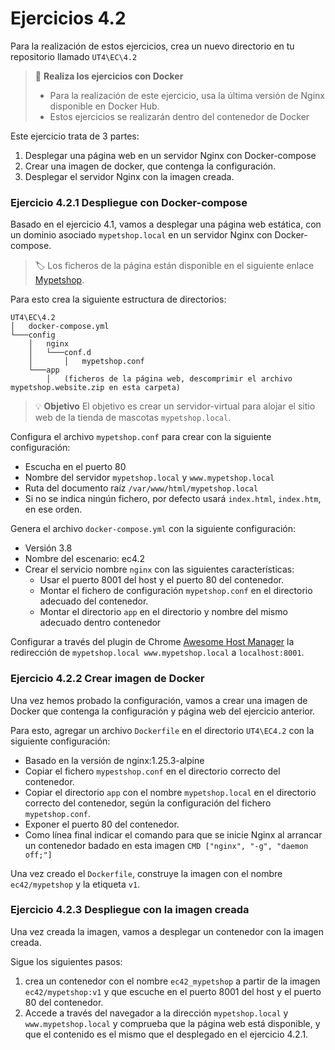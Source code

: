 # Ejercicios 4.2

Para la realización de estos ejercicios, crea un nuevo directorio en tu repositorio llamado `UT4\EC\4.2`

> 🔌 **Realiza los ejercicios con Docker**<br>
> - Para la realización de este ejercicio, usa la última versión de Nginx disponible en Docker Hub.
> - Estos ejercicios se realizarán dentro del contenedor de Docker

Este ejercicio trata de 3 partes:

1. Desplegar una página web en un servidor Nginx con Docker-compose
2. Crear una imagen de docker, que contenga la configuración.
3. Desplegar el servidor Nginx con la imagen creada.

### Ejercicio 4.2.1 Despliegue con Docker-compose

Basado en el ejercicio 4.1, vamos a desplegar una página web estática, con un dominio asociado `mypetshop.local` en un servidor Nginx con Docker-compose.

> 🏷️ 
Los ficheros de la página están disponible en el siguiente enlace [Mypetshop](./res/mypetshop.website.zip).

Para esto crea la siguiente estructura de directorios:

```plaintext
UT4\EC\4.2
│   docker-compose.yml
└───config
    │   nginx
    │   └───conf.d
    │       │   mypetshop.conf
    └───app
        │   (ficheros de la página web, descomprimir el archivo mypetshop.website.zip en esta carpeta)
```

> 💡 **Objetivo**
> El objetivo es crear un servidor-virtual para alojar el sitio web de la tienda de mascotas `mypetshop.local`.

Configura el archivo `mypetshop.conf` para crear con la siguiente configuración:

- Escucha en el puerto 80
- Nombre del servidor `mypetshop.local` y `www.mypetshop.local`
- Ruta del documento raíz `/var/www/html/mypetshop.local`
- Si no se indica ningún fichero, por defecto usará `index.html`, `index.htm`, en ese orden.

Genera el archivo `docker-compose.yml` con la siguiente configuración:

- Versión 3.8
- Nombre del escenario: ec4.2
- Crear el servicio nombre `nginx` con las siguientes características:
  - Usar el puerto 8001 del host y el puerto 80 del contenedor.
  - Montar el fichero de configuración `mypetshop.conf` en el directorio adecuado del contenedor.
  - Montar el directorio `app` en el directorio y nombre del mismo adecuado dentro contenedor
  

Configurar a través del plugin de Chrome [Awesome Host Manager](https://chromewebstore.google.com/detail/awesome-host-manager/pikaoeecieigblebdddckmlegonlogha?hl=es) la redirección de `mypetshop.local www.mypetshop.local` a `localhost:8001`.


### Ejercicio 4.2.2 Crear imagen de Docker

Una vez hemos probado la configuración, vamos a crear una imagen de Docker que contenga la configuración y página web del ejercicio anterior.

Para esto, agregar un archivo `Dockerfile` en el directorio `UT4\EC4.2` con la siguiente configuración:

- Basado en la versión de nginx:1.25.3-alpine
- Copiar el fichero `mypestshop.conf` en el directorio correcto del contenedor.
- Copiar el directorio `app` con el nombre `mypetshop.local` en el directorio correcto del contenedor, según la configuración del fichero `mypetshop.conf`.
- Exponer el puerto 80 del contenedor.
- Como línea final indicar el comando para que se inicie Nginx al arrancar un contenedor badado en esta imagen `CMD ["nginx", "-g", "daemon off;"]`


Una vez creado el `Dockerfile`, construye la imagen con el nombre `ec42/mypetshop` y la etiqueta `v1`.



### Ejercicio 4.2.3 Despliegue con la imagen creada

Una vez creada la imagen, vamos a desplegar un contenedor con la imagen creada.

Sigue los siguientes pasos:

1. crea un contenedor con el nombre `ec42_mypetshop` a partir de la imagen `ec42/mypetshop:v1` y que escuche en el puerto 8001 del host y el puerto 80 del contenedor.
2. Accede a través del navegador a la dirección `mypetshop.local` y `www.mypetshop.local` y comprueba que la página web está disponible, y que el contenido es el mismo que el desplegado en el ejercicio 4.2.1.




